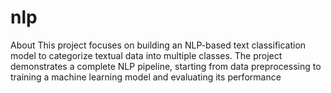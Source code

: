 # nlp
About This project focuses on building an NLP-based text classification model to categorize textual data into multiple classes. The project demonstrates a complete NLP pipeline, starting from data preprocessing to training a machine learning model and evaluating its performance
